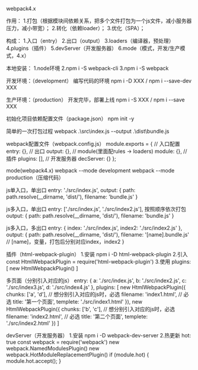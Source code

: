 webpack4.x

作用：
    1.打包（根据模块间依赖关系，把多个文件打包为一个js文件，减小服务器压力，减小带宽）；
    2.转化（依赖loader）；
    3.优化（SPA）；

构成：
    1.入口（entry）
    2.出口（output）
    3.loaders（编译器，预处理）
    4.plugins（插件）
    5.devServer（开发服务器）
    6.mode（模式，开发/生产模式，4.x）

本地安装：
    1.node环境
    2.npm i -S webpack-cli
    3.npm i -S webpack

开发环境：（development）
    编写代码的环境
    npm i -D XXX / npm i --save-dev XXX

生产环境：（production）
    开发完毕，部署上线
    npm i -S XXX / npm i --save XXX

初始化项目依赖配置文件（package.json）
    npm init -y

简单的一次打包过程
    webpack .\src\index.js --output .\dist\bundle.js

webpack配置文件（webpack.config.js）
    module.exports = {
        // 入口配置
        entry: {},
        // 出口
        output: {},
        // module(里面配rules -> loaders)
        module: {},
        // 插件
        plugins: [],
        // 开发服务器
        decServer: {}
    };

mode(webpack4.x)
    webpack --mode development
    webpack --mode production（压缩代码）

js单入口，单出口
    entry: './src/index.js',
    output: {
        path: path.resolve(__dirname, 'dist/'),
        filename: 'bundle.js'
    }

js多入口，单出口
    entry: ['./src/index.js', './src/index2.js'], 按照顺序依次打包
    output: {
        path: path.resolve(__dirname, 'dist/'),
        filename: 'bundle.js'
    }

js多入口，多出口
    entry: {
        index: './src/index.js',
        index2: './src/index2.js'
    },
    output: {
        path: path.resolve(__dirname, 'dist/'),
        filename: '[name].bundle.js' // [name]，变量，打包后分别对应index，index2
    }

插件（html-webpack-plugin）
    1.安装
        npm i -D html-webpack-plugin
    2.引入
        const HtmlWebpackPlugin = require('html-webpack-plugin')
    3.使用
        plugins: [
            new HtmlWebpackPlugin()
        ]

多页面（分别引入对应的js）
    entry: {
        a: './src/index.js',
        b: './src/index2.js',
        c: './src/index3.js',
        d: './src/index4.js'
    },
    plugins: [
        new HtmlWebpackPlugin({
            chunks: ['a', 'd'], // 想分别引入对应的js时，必选
            filename: 'index1.html', // 必选
            title: '第一个页面',
            templete: './src/index1.html'
        }),
        new HtmlWebpackPlugin({
            chunks: ['b', 'c'], // 想分别引入对应的js时，必选
            filename: 'index2.html', // 必选
            title: '第二个页面',
            templete: './src/index2.html'
        })
    ]

devServer（开发服务器）
    1.安装
        npm i -D webpack-dev-server
    2.热更新
        hot: true
        const webpack = require('webpack')
        new webpack.NamedModulesPlugin()
        new webpack.HotModuleReplacementPlugin()
        if (module.hot) {
            module.hot.accept();
        }

